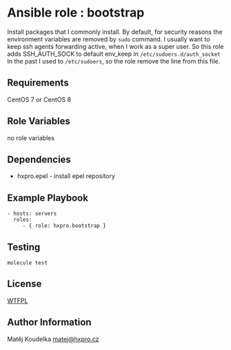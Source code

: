 Ansible role : bootstrap
========================

Install packages that I commonly install.
By default, for security reasons the environment variables are removed by `sudo` command.
I usually want to keep ssh agents forwarding active, when I work as a super user.
So this role adds SSH_AUTH_SOCK to default env_keep in `/etc/sudoers.d/auth_socket`
In the past I used to `/etc/sudoers`, so the role remove the line from this file.

Requirements
------------

CentOS 7 or CentOS 8

Role Variables
--------------

no role variables

Dependencies
------------

 - hxpro.epel - install epel repository

Example Playbook
----------------

    - hosts: servers
      roles:
         - { role: hxpro.bootstrap }

Testing
-------

    molecule test

License
-------

[WTFPL](https://raw.githubusercontent.com/hxpro/ansible-role-bootstrap/master/LICENSE)

Author Information
------------------

Matěj Koudelka <matej@hxpro.cz>
